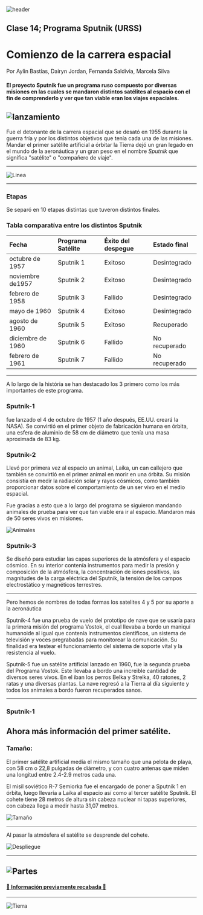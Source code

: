 ![header](https://cdn.zendalibros.com/wp-content/uploads/2022/09/lanzamiento-del-sputnik-1.jpg)
## Clase 14; Programa Sputnik (URSS)
# Comienzo de la carrera espacial
Por Aylin Bastías, Dairyn Jordan, Fernanda Saldivia, Marcela Silva
 
#### El proyecto Sputnik fue un programa ruso compuesto por diversas misiones en las cuales se mandaron distintos satélites al espacio con el fin de comprenderlo y ver que tan viable eran los viajes espaciales.


![lanzamiento](https://mf.b37mrtl.ru/actualidad/public_images/2017.10/article/r/1104/90/jpeg/59d61470e9180ff1148b4567.jpg)
---

Fue el detonante de la carrera espacial que se desató en 1955 durante la guerra fría y por los distintos objetivos que tenía cada una de las misiones. Mandar el primer satélite artificial a órbitar la Tierra dejó un gran legado en el mundo de la aeronáutica y un gran peso en el nombre *Sputnik* que significa "satélite" o "compañero de viaje".

---
![Linea](https://github.com/SateliteSputnik/Clase-14/blob/main/src/Linea_del_tiempo_URSS_.png)

---
### Etapas
Se separó en 10 etapas distintas que tuveron distintos finales.

### Tabla comparatíva entre los distintos Sputnik 
|Fecha     |Programa Satélite  |Éxito del despegue  |Estado final  |
|:---------------------|:--------------|:--------------|:--------------|
|octubre de 1957	|Sputnik 1	|Exitoso	|Desintegrado |
|noviembre de1957	|Sputnik 2	|Exitoso	|Desintegrado |
|febrero de 1958	|Sputnik 3	|Fallido	|Desintegrado |
|mayo de 1960	|Sputnik 4	|Exitoso	|Desintegrado |
|agosto de 1960	|Sputnik 5	|Exitoso	|Recuperado |
|diciembre de 1960	|Sputnik 6	|Fallido	|No recuperado |
|febrero de 1961	|Sputnik 7	|Fallido	|No recuperado |

---

A lo largo de la história se han destacado los 3 primero como los más importantes de este programa. 

### Sputnik-1
fue lanzado el 4 de octubre de 1957 (1 año después, EE.UU. creará la NASA). Se convirtió en el primer objeto de fabricación humana en órbita, una esfera de aluminio de 58 cm de diámetro que tenía una masa aproximada de 83 kg.

### Sputnik-2
Llevó por primera vez al espacio un animal, Laika, un can callejero que también se convirtió en el primer animal en morir en una órbita. Su misión consistía en medir la radiación solar y rayos cósmicos, como también proporcionar datos sobre el comportamiento de un ser vivo en el medio espacial.

Fue gracias a esto que a lo largo del programa se siguieron mandando animales de prueba para ver que tan viable era ir al espacio. Mandaron más de 50 seres vivos en misiones.

![Animales](https://github.com/SateliteSputnik/Clase-14/blob/main/src/Animales.png)

### Sputnik-3
Se diseñó para estudiar las capas superiores de la atmósfera y el espacio cósmico. En su interior contenía instrumentos para medir la presión y composición de la atmósfera, la concentración de iones positivos, las magnitudes de la carga eléctrica del Sputnik, la tensión de los campos electrostático y magnéticos terrestres.

---

Pero hemos de nombres de todas formas los satelites 4 y 5 por su aporte a la aeronáutica

Sputnik-4 fue una prueba de vuelo del prototipo de nave que se usaría para la primera misión del programa Vostok, el cual llevaba a bordo un maniquí humanoide al igual que contenía instrumentos científicos, un sistema de televisión y voces pregrabadas para monitorear la comunicación. Su finalidad era testear el funcionamiento del sistema de soporte vital y la resistencia al vuelo.

Sputnik-5 fue un satélite artificial lanzado en 1960, fue la segunda prueba del Programa Vostok. Este llevaba a bordo una increible cantidad de diversos seres vivos. En el iban los perros Belka y Strelka, 40 ratones, 2 ratas y una diversas plantas. La nave regresó a la Tierra al día siguiente y todos los animales a bordo fueron recuperados sanos.

---
### Sputnik-1
Ahora más información del primer satélite.
---

### Tamaño:

El primer satélite artificial medía el mismo tamaño que una pelota de playa, con 58 cm o 22,8 pulgadas de diámetro, y con cuatro antenas que miden una longitud entre 2.4-2.9 metros cada una. 

El misil soviético R-7 Semiorka fue el encargado de poner a Sputnik 1 en órbita, luego llevaría a Laika al espacio así como al tercer satélite Sputnik. El cohete tiene 28 metros de altura sin cabeza nuclear ni tapas superiores, con cabeza llega a medir hasta 31,07 metros.

![Tamaño](https://github.com/SateliteSputnik/Clase-14/blob/main/src/sputnik_tamano.svg)

---

Al pasar la atmósfera el satélite se desprende del cohete.

![Despliegue](https://i.imgur.com/JbzgB67.gif)

---

![Partes](https://github.com/SateliteSputnik/Clase-14/blob/main/src/PARTES_SPUTNIK_Mesa_de_trabajo_1_Mesa_de_trabajo_1.svg)
---

#### [:star2: Información previamente recabada :star2:](https://github.com/SateliteSputnik/Clase-11#readme)  

---





![Tierra](https://thescientificjournalclub.files.wordpress.com/2017/10/earth-3840x2160-planet-space-10012-e1508210216529.jpg)



